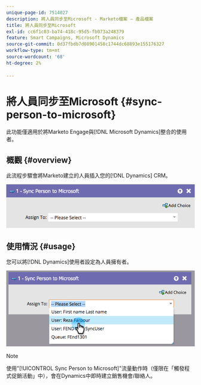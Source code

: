 ```yaml
---
unique-page-id: 7514027
description: 將人員同步至Microsoft - Marketo檔案 — 產品檔案
title: 將人員同步至Microsoft
exl-id: cc6f1c03-ba74-418c-95d5-fb073a248379
feature: Smart Campaigns, Microsoft Dynamics
source-git-commit: 0d37fbdb7d08901458c1744dc68893e155176327
workflow-type: tm+mt
source-wordcount: '68'
ht-degree: 2%

---
```


# 將人員同步至Microsoft {#sync-person-to-microsoft}

此功能僅適用於將Marketo Engage與[!DNL Microsoft Dynamics]整合的使用者。

## 概觀 {#overview}

此流程步驟會將Marketo建立的人員插入您的[!DNL Dynamics] CRM。

![](assets/sync-person-to-microsoft-1.png)

## 使用情況 {#usage}

您可以將[!DNL Dynamics]使用者設定為人員擁有者。

![](assets/sync-person-to-microsoft-2.png)

>[!NOTE]
>
>使用&quot;[!UICONTROL Sync Person to Microsoft]&quot;流量動作時（僅限在「觸發程式促銷活動」中），會在Dynamics中即時建立銷售機會/聯絡人。
